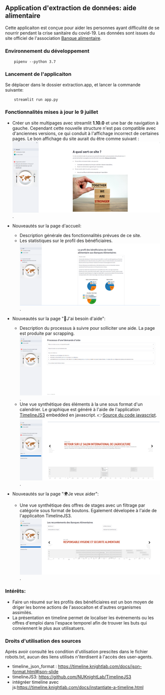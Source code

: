 ## Application d'extraction de données: aide alimentaire

Cette applicaiton est conçue pour aider les personnes ayant difficulité de se nourrir pendant la crise sanitaire du
covid-19. Les données sont issues du site officiel de l'association [Banque alimentaire](https://bapif.banquealimentaire.org/).



### Environnement du développement
        pipenv --python 3.7
### Lancement de l'applicaiton
Se déplacer dans le dossier extraction.app, et lancer la commande suivante:
        
        streamlit run app.py

### Fonctionnalités mises à jour le 9 juillet 
- Créer un site multipages avec streamlit **1.10.0** et une bar de navigation à gauche. Cependant cette nouvelle structure n'est pas compatible avec d'anciennes versions, ce qui conduit à l'affichage incorrect de certaines pages. Le bon affichage du site aurait du être comme suivant :
![page_accueil](demo/page_accueil.png).

- Nouveautés sur la page d'accueil:
  - Description générale des fonctionnalités prévues de ce site.
  - Les statistiques sur le profil des bénéficiaires.
![page_accueil](demo/sta_profil_beneficiare.png).
  
- Nouveautés sur la page "🥐J'ai besoin d'aide":
  - Description du processus à suivre pour solliciter une aide. La page est produite par scrapping.
  ![page_accueil](demo/processus.png).
  - Une vue synthétique des éléments à la une sous format d'un calendrier. Le graphique
  est généré à l'aide de l'application  [TimelineJS3](https://github.com/NUKnightLab/TimelineJS3) embedded en javascript.
  👉[Source du code javascript](https://timeline.knightlab.com/docs/instantiate-a-timeline.html).
  ![page_accueil](demo/evenements.png).
  
- Nouveautés sur la page "🌍Je veux aider":

    - Une vue synthétique des offres de stages avec un filtrage par catégorie sous format de boutons. Egalement dévelopée
à l'aide de l'applicaiton TimelineJS3.
  ![page_accueil](demo/calendrier_offre.png).

### Intérêts:
- Faire un résumé sur les profils des bénéficiaires est un bon moyen de driger les bonne actions de l'assocaiton et d'autres organismes assimilés.
- La présentation en timeline permet de localiser les événements ou les offres d'emploi dans l'espace temporel afin de trouver les buts qui conviennent le plus aux utilisatuers. 

### Droits d'utilisation des sources
Après avoir consulté les condition d'utilisation prescites dans le fichier robots.txt, aucun des liens utilisés n'iterdisent à l'accès des user-agents. 

- timeline_json_format : https://timeline.knightlab.com/docs/json-format.html#json-slide
- timelineJS3: https://github.com/NUKnightLab/TimelineJS3
- intégréer timeline avec js:https://timeline.knightlab.com/docs/instantiate-a-timeline.html